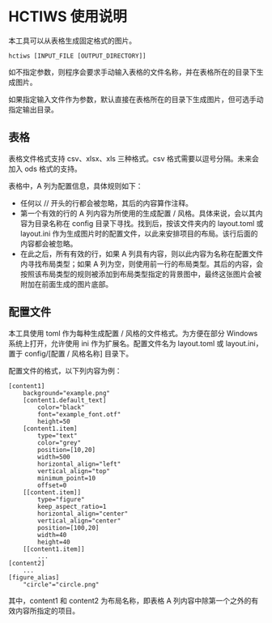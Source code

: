 # HCTIWS 使用说明 #

本工具可以从表格生成固定格式的图片。

    hctiws [INPUT_FILE [OUTPUT_DIRECTORY]]

如不指定参数，则程序会要求手动输入表格的文件名称，并在表格所在的目录下生成图片。

如果指定输入文件作为参数，默认直接在表格所在的目录下生成图片，但可选手动指定输出目录。

## 表格 ##
表格文件格式支持 csv、xlsx、xls 三种格式。csv 格式需要以逗号分隔。未来会加入 ods 格式的支持。

表格中，A 列为配置信息，具体规则如下：

- 任何以 // 开头的行都会被忽略，其后的内容算作注释。
- 第一个有效的行的 A 列内容为所使用的生成配置 / 风格。具体来说，会以其内容为目录名称在 config 目录下寻找。找到后，按该文件夹内的 layout.toml 或 layout.ini 作为生成图片时的配置文件，以此来安排项目的布局。该行后面的内容都会被忽略。
- 在此之后，所有有效的行，如果 A 列具有内容，则以此内容为名称在配置文件内寻找布局类型；如果 A 列为空，则使用前一行的布局类型。其后的内容，会按照该布局类型的规则被添加到布局类型指定的背景图中，最终这张图片会被附加在前面生成的图片底部。

## 配置文件 ##

本工具使用 toml 作为每种生成配置 / 风格的文件格式。为方便在部分 Windows 系统上打开，允许使用 ini 作为扩展名。配置文件名为 layout.toml 或 layout.ini，置于 config/[配置 / 风格名称] 目录下。

配置文件的格式，以下列内容为例：

    [content1]
        background="example.png"
        [content1.default_text]
            color="black"
            font="example_font.otf"
            height=50
        [content1.item]
            type="text"
            color="grey"
            position=[10,20]
            width=500
            horizontal_align="left"
            vertical_align="top"
            minimum_point=10
            offset=0
        [[content.item]]
            type="figure"
            keep_aspect_ratio=1
            horizontal_align="center"
            vertical_align="center"
            position=[100,20]
            width=40
            height=40
        [[content1.item]]
            ...
    [content2]
        ...
    [figure_alias]
        "circle"="circle.png"

其中，content1 和 content2 为布局名称，即表格 A 列内容中除第一个之外的有效内容所指定的项目。
